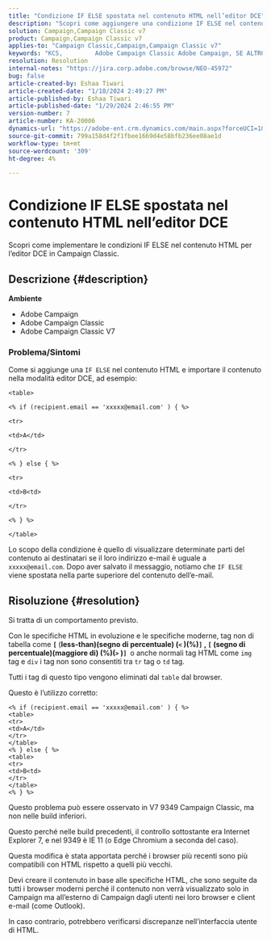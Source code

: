 ```yaml
---
title: "Condizione IF ELSE spostata nel contenuto HTML nell’editor DCE"
description: "Scopri come aggiungere una condizione IF ELSE nel contenuto HTML e importare il contenuto in modalità editor DCE."
solution: Campaign,Campaign Classic v7
product: Campaign,Campaign Classic v7
applies-to: "Campaign Classic,Campaign,Campaign Classic v7"
keywords: "KCS, ​​​​​​ ​ ​ ​ ​ ​ ​ ​ ​Adobe Campaign Classic Adobe Campaign, SE ALTRO, HTML, DCE, risoluzione dei problemi, V7 9349"
resolution: Resolution
internal-notes: "https://jira.corp.adobe.com/browse/NEO-45972"
bug: false
article-created-by: Eshaa Tiwari
article-created-date: "1/18/2024 2:49:27 PM"
article-published-by: Eshaa Tiwari
article-published-date: "1/29/2024 2:46:55 PM"
version-number: 7
article-number: KA-20006
dynamics-url: "https://adobe-ent.crm.dynamics.com/main.aspx?forceUCI=1&pagetype=entityrecord&etn=knowledgearticle&id=81d16bc2-10b6-ee11-a569-6045bd006b3d"
source-git-commit: 799a158d4f2f1fbee1669d4e58bfb236ee08ae1d
workflow-type: tm+mt
source-wordcount: '309'
ht-degree: 4%

---
```


# Condizione IF ELSE spostata nel contenuto HTML nell’editor DCE


Scopri come implementare le condizioni IF ELSE nel contenuto HTML per l’editor DCE in Campaign Classic.

## Descrizione {#description}


<b>Ambiente</b>

- Adobe Campaign
- Adobe Campaign Classic
- Adobe Campaign Classic V7


### <b>Problema/Sintomi</b>

Come si aggiunge una `IF ELSE` nel contenuto HTML e importare il contenuto nella modalità editor DCE, ad esempio:


```
<table>

<% if (recipient.email == 'xxxxx@email.com' ) { %>

<tr>

<td>A</td>

</tr>

<% } else { %>

<tr>

<td>B<td>

</tr>

<% } %>

</table>
```


Lo scopo della condizione è quello di visualizzare determinate parti del contenuto ai destinatari se il loro indirizzo e-mail è uguale a `xxxxx@email.com`. Dopo aver salvato il messaggio, notiamo che `IF ELSE` viene spostata nella parte superiore del contenuto dell’e-mail.


## Risoluzione {#resolution}


Si tratta di un comportamento previsto.

Con le specifiche HTML in evoluzione e le specifiche moderne, tag non di tabella come <b>`[` </b>(<b>less-than)(segno di percentuale) (`<` )(%)`]` , `[` (segno di percentuale)(maggiore di) (%)(`>` )`]`  </b>o anche normali tag HTML come `img` tag e `div` i tag non sono consentiti tra `tr` tag o `td` tag.

Tutti i tag di questo tipo vengono eliminati dal `table` dal browser.

Questo è l’utilizzo corretto:


```
<% if (recipient.email == 'xxxxx@email.com' ) { %>
<table>
<tr>
<td>A</td>
</tr>
</table>
<% } else { %>
<table>
<tr>
<td>B<td>
</tr>
</table>
<% } %>
```


Questo problema può essere osservato in V7 9349 Campaign Classic, ma non nelle build inferiori.

Questo perché nelle build precedenti, il controllo sottostante era Internet Explorer 7, e nel 9349 è IE 11 (o Edge Chromium a seconda del caso).

Questa modifica è stata apportata perché i browser più recenti sono più compatibili con HTML rispetto a quelli più vecchi.

Devi creare il contenuto in base alle specifiche HTML, che sono seguite da tutti i browser moderni perché il contenuto non verrà visualizzato solo in Campaign ma all’esterno di Campaign dagli utenti nei loro browser e client e-mail (come Outlook).

In caso contrario, potrebbero verificarsi discrepanze nell’interfaccia utente di HTML.
